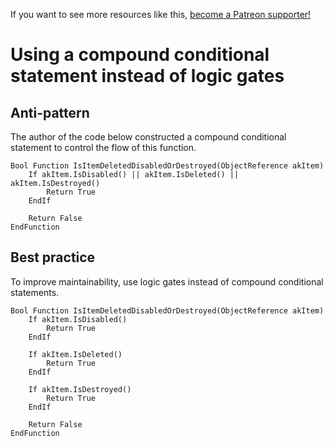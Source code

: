 <!-- TITLE: Using compound conditional statements instead of logic gates -->

If you want to see more resources like this, [become a Patreon supporter!](https://www.patreon.com/fireundubh) 

# Using a compound conditional statement instead of logic gates
## Anti-pattern

The author of the code below constructed a compound conditional statement to control the flow of this function.

```
Bool Function IsItemDeletedDisabledOrDestroyed(ObjectReference akItem)
	If akItem.IsDisabled() || akItem.IsDeleted() || akItem.IsDestroyed()
		Return True
	EndIf

	Return False
EndFunction
```

## Best practice

To improve maintainability, use logic gates instead of compound conditional statements.

```
Bool Function IsItemDeletedDisabledOrDestroyed(ObjectReference akItem)
	If akItem.IsDisabled()
		Return True
	EndIf
	
	If akItem.IsDeleted()
		Return True
	EndIf
	
	If akItem.IsDestroyed()
		Return True
	EndIf

	Return False
EndFunction
```
